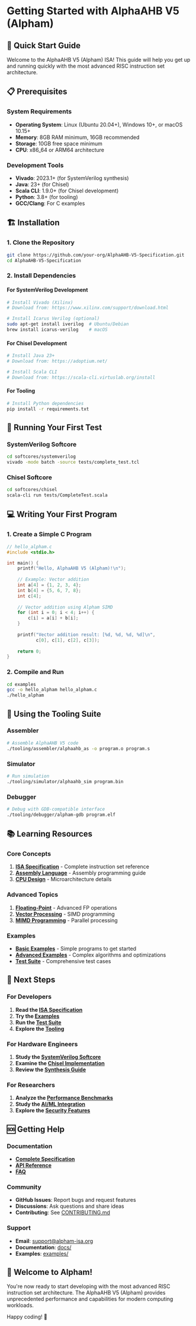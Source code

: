 # Getting Started with AlphaAHB V5 (Alpham)

## 🚀 **Quick Start Guide**

Welcome to the AlphaAHB V5 (Alpham) ISA! This guide will help you get up and running quickly with the most advanced RISC instruction set architecture.

## 📋 **Prerequisites**

### **System Requirements**
- **Operating System**: Linux (Ubuntu 20.04+), Windows 10+, or macOS 10.15+
- **Memory**: 8GB RAM minimum, 16GB recommended
- **Storage**: 10GB free space minimum
- **CPU**: x86_64 or ARM64 architecture

### **Development Tools**
- **Vivado**: 2023.1+ (for SystemVerilog synthesis)
- **Java**: 23+ (for Chisel)
- **Scala CLI**: 1.9.0+ (for Chisel development)
- **Python**: 3.8+ (for tooling)
- **GCC/Clang**: For C examples

## 🏗️ **Installation**

### **1. Clone the Repository**
```bash
git clone https://github.com/your-org/AlphaAHB-V5-Specification.git
cd AlphaAHB-V5-Specification
```

### **2. Install Dependencies**

#### **For SystemVerilog Development**
```bash
# Install Vivado (Xilinx)
# Download from: https://www.xilinx.com/support/download.html

# Install Icarus Verilog (optional)
sudo apt-get install iverilog  # Ubuntu/Debian
brew install icarus-verilog    # macOS
```

#### **For Chisel Development**
```bash
# Install Java 23+
# Download from: https://adoptium.net/

# Install Scala CLI
# Download from: https://scala-cli.virtuslab.org/install
```

#### **For Tooling**
```bash
# Install Python dependencies
pip install -r requirements.txt
```

## 🧪 **Running Your First Test**

### **SystemVerilog Softcore**
```bash
cd softcores/systemverilog
vivado -mode batch -source tests/complete_test.tcl
```

### **Chisel Softcore**
```bash
cd softcores/chisel
scala-cli run tests/CompleteTest.scala
```

## 💻 **Writing Your First Program**

### **1. Create a Simple C Program**
```c
// hello_alpham.c
#include <stdio.h>

int main() {
    printf("Hello, AlphaAHB V5 (Alpham)!\n");
    
    // Example: Vector addition
    int a[4] = {1, 2, 3, 4};
    int b[4] = {5, 6, 7, 8};
    int c[4];
    
    // Vector addition using Alpham SIMD
    for (int i = 0; i < 4; i++) {
        c[i] = a[i] + b[i];
    }
    
    printf("Vector addition result: [%d, %d, %d, %d]\n", 
           c[0], c[1], c[2], c[3]);
    
    return 0;
}
```

### **2. Compile and Run**
```bash
cd examples
gcc -o hello_alpham hello_alpham.c
./hello_alpham
```

## 🔧 **Using the Tooling Suite**

### **Assembler**
```bash
# Assemble AlphaAHB V5 code
./tooling/assembler/alphaahb_as -o program.o program.s
```

### **Simulator**
```bash
# Run simulation
./tooling/simulator/alphaahb_sim program.bin
```

### **Debugger**
```bash
# Debug with GDB-compatible interface
./tooling/debugger/alpham-gdb program.elf
```

## 📚 **Learning Resources**

### **Core Concepts**
1. **[ISA Specification](alphaahb-v5-specification.md)** - Complete instruction set reference
2. **[Assembly Language](specs/assembly-language.md)** - Assembly programming guide
3. **[CPU Design](specs/cpu-design.md)** - Microarchitecture details

### **Advanced Topics**
1. **[Floating-Point](specs/floating-point-arithmetic.md)** - Advanced FP operations
2. **[Vector Processing](specs/vector-operations.md)** - SIMD programming
3. **[MIMD Programming](specs/mimd-programming.md)** - Parallel processing

### **Examples**
- **[Basic Examples](examples/)** - Simple programs to get started
- **[Advanced Examples](examples/)** - Complex algorithms and optimizations
- **[Test Suite](tests/)** - Comprehensive test cases

## 🎯 **Next Steps**

### **For Developers**
1. **Read the [ISA Specification](alphaahb-v5-specification.md)**
2. **Try the [Examples](examples/)**
3. **Run the [Test Suite](tests/)**
4. **Explore the [Tooling](tooling/)**

### **For Hardware Engineers**
1. **Study the [SystemVerilog Softcore](softcores/systemverilog/)**
2. **Examine the [Chisel Implementation](softcores/chisel/)**
3. **Review the [Synthesis Guide](documentation/PRODUCTION_DEPLOYMENT_GUIDE.md)**

### **For Researchers**
1. **Analyze the [Performance Benchmarks](tests/performance-benchmarks.c)**
2. **Study the [AI/ML Integration](specs/ai-ml-integration.md)**
3. **Explore the [Security Features](specs/security-features.md)**

## 🆘 **Getting Help**

### **Documentation**
- **[Complete Specification](alphaahb-v5-specification.md)**
- **[API Reference](docs/api-reference.md)**
- **[FAQ](docs/faq.md)**

### **Community**
- **GitHub Issues**: Report bugs and request features
- **Discussions**: Ask questions and share ideas
- **Contributing**: See [CONTRIBUTING.md](../CONTRIBUTING.md)

### **Support**
- **Email**: support@alpham-isa.org
- **Documentation**: [docs/](docs/)
- **Examples**: [examples/](examples/)

## 🎉 **Welcome to Alpham!**

You're now ready to start developing with the most advanced RISC instruction set architecture. The AlphaAHB V5 (Alpham) provides unprecedented performance and capabilities for modern computing workloads.

Happy coding! 🚀
